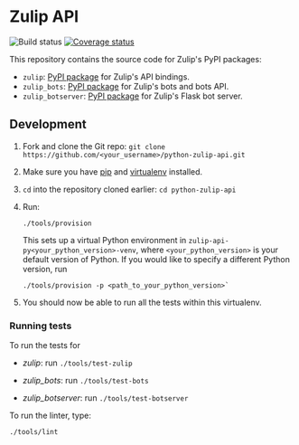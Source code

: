 # Zulip API

![Build status](https://travis-ci.org/zulip/python-zulip-api.svg?branch=master)
[![Coverage status](https://img.shields.io/codecov/c/github/zulip/python-zulip-api/master.svg)](
https://codecov.io/gh/zulip/python-zulip-api)

This repository contains the source code for Zulip's PyPI packages:

* `zulip`: [PyPI package](https://pypi.python.org/pypi/zulip/)
  for Zulip's API bindings.
* `zulip_bots`: [PyPI package](https://pypi.python.org/pypi/zulip-bots)
  for Zulip's bots and bots API.
* `zulip_botserver`: [PyPI package](https://pypi.python.org/pypi/zulip-botserver)
  for Zulip's Flask bot server.

## Development

1. Fork and clone the Git repo:
   `git clone https://github.com/<your_username>/python-zulip-api.git`

2. Make sure you have [pip](https://pip.pypa.io/en/stable/installing/)
   and [virtualenv](https://virtualenv.pypa.io/en/stable/installation/)
   installed.

3. `cd` into the repository cloned earlier:
   `cd python-zulip-api`

4. Run:
   ```
   ./tools/provision
   ```
   This sets up a virtual Python environment in `zulip-api-py<your_python_version>-venv`,
   where `<your_python_version>` is your default version of Python. If you would like to specify
   a different Python version, run
   ```
   ./tools/provision -p <path_to_your_python_version>`
   ```

5. You should now be able to run all the tests within this virtualenv.

### Running tests

To run the tests for

* *zulip*: run `./tools/test-zulip`

* *zulip_bots*: run `./tools/test-bots`

* *zulip_botserver*: run `./tools/test-botserver`

To run the linter, type:

`./tools/lint`
